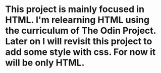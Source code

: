 # This project is mainly focused in HTML. I'm relearning HTML using the curriculum of The Odin Project. Later on I will revisit this project to add some style with css. For now it will be only HTML.